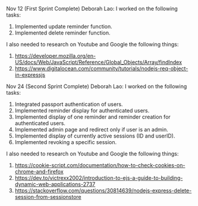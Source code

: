 Nov 12 (First Sprint Complete)
Deborah Lao:
I worked on the following tasks:
1. Implemented update reminder function.
2. Implemented delete reminder function.

I also needed to research on Youtube and Google the following things:
1. https://developer.mozilla.org/en-US/docs/Web/JavaScript/Reference/Global_Objects/Array/findIndex
2. https://www.digitalocean.com/community/tutorials/nodejs-req-object-in-expressjs

Nov 24 (Second Sprint Complete)
Deborah Lao:
I worked on the following tasks:
1. Integrated passport authentication of users.
2. Implemented reminder display for authenticated users.
3. Implemented display of one reminder and reminder creation for authenticated users.
4. Implemented admin page and redirect only if user is an admin.
5. Implemented display of currently active sessions (ID and userID).
6. Implemented revoking a specific session.

I also needed to research on Youtube and Google the following things:
1. https://cookie-script.com/documentation/how-to-check-cookies-on-chrome-and-firefox
2. https://dev.to/victrexx2002/introduction-to-ejs-a-guide-to-building-dynamic-web-applications-2737
3. https://stackoverflow.com/questions/30814639/nodejs-express-delete-session-from-sessionstore